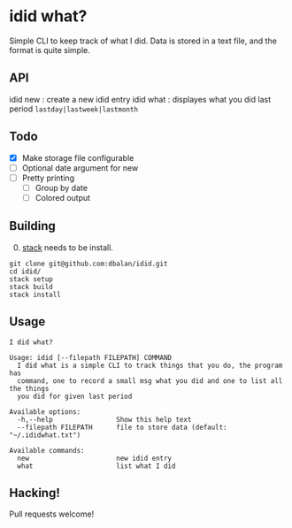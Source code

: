 # idid what?

Simple CLI to keep track of what I did. Data is stored in a text file, and the format is quite simple. <date-time> <msg>

## API
idid new : create a new idid entry
idid what <period>: displayes what you did last period `lastday|lastweek|lastmonth`

## Todo
- [x] Make storage file configurable
- [ ] Optional date argument for new
- [ ] Pretty printing
  - [ ] Group by date
  - [ ] Colored output

## Building
0. [stack]() needs to be install.
```
git clone git@github.com:dbalan/idid.git
cd idid/
stack setup
stack build
stack install
```

## Usage
```
I did what?

Usage: idid [--filepath FILEPATH] COMMAND
  I did what is a simple CLI to track things that you do, the program has
  command, one to record a small msg what you did and one to list all the things
  you did for given last period

Available options:
  -h,--help                Show this help text
  --filepath FILEPATH      file to store data (default: "~/.ididwhat.txt")

Available commands:
  new                      new idid entry
  what                     list what I did
```

## Hacking!
Pull requests welcome!

